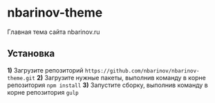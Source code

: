 # nbarinov-theme
Главная тема сайта nbarinov.ru

## Установка
**1)** Загрузите репозиторий ```https://github.com/nbarinov/nbarinov-theme.git```
**2)** Загрузите нужные пакеты, выполнив команду в корне репозитория ```npm install```
**3)** Запустите сборку, выполнив команду в корне репозитория ```gulp```
